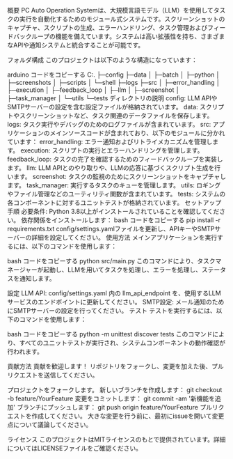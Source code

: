 概要
PC Auto Operation Systemは、大規模言語モデル（LLM）を使用してタスクの実行を自動化するためのモジュール式システムです。スクリーンショットのキャプチャ、スクリプトの生成、エラーハンドリング、タスク管理およびフィードバックループの機能を備えています。システムは高い拡張性を持ち、さまざまなAPIや通知システムと統合することが可能です。

フォルダ構成
このプロジェクトは以下のような構造になっています：

arduino
コードをコピーする
C:.
├─config
├─data
│  ├─batch
│  ├─python
│  ├─screenshots
│  ├─scripts
│  └─shell
├─logs
├─src
│  ├─error_handling
│  ├─execution
│  ├─feedback_loop
│  ├─llm
│  ├─screenshot
│  ├─task_manager
│  └─utils
└─tests
ディレクトリの説明
config: LLM APIやSMTPサーバーの設定を含む設定ファイルが格納されています。
data: スクリプトやスクリーンショットなど、タスク関連のデータファイルを保存します。
logs: タスク実行やデバッグのためのログファイルが含まれています。
src: アプリケーションのメインソースコードが含まれており、以下のモジュールに分かれています：
error_handling: エラー通知およびリトライメカニズムを管理します。
execution: スクリプトの実行とエラーハンドリングを管理します。
feedback_loop: タスクの完了を確認するためのフィードバックループを実装します。
llm: LLM APIとのやり取りや、LLMの応答に基づくスクリプト生成を行います。
screenshot: タスクの監視のためにスクリーンショットをキャプチャします。
task_manager: 実行するタスクのキューを管理します。
utils: ロギングやファイル管理などのユーティリティ関数が含まれています。
tests: システムの各コンポーネントに対するユニットテストが格納されています。
セットアップ手順
必要条件: Python 3.8以上がインストールされていることを確認してください。
依存関係をインストールします：
bash
コードをコピーする
pip install -r requirements.txt
config/settings.yamlファイルを更新し、APIキーやSMTPサーバーの詳細を設定してください。
使用方法
メインアプリケーションを実行するには、以下のコマンドを使用します：

bash
コードをコピーする
python src/main.py
このコマンドにより、タスクマネージャーが起動し、LLMを用いてタスクを処理し、エラーを処理し、ステータスを通知します。

設定
LLM API: config/settings.yaml 内の llm_api_endpoint を、使用するLLMサービスのエンドポイントに更新してください。
SMTP設定: メール通知のためにSMTPサーバーの設定を行ってください。
テスト
テストを実行するには、以下のコマンドを使用します：

bash
コードをコピーする
python -m unittest discover tests
このコマンドにより、すべてのユニットテストが実行され、システムコンポーネントの動作確認が行われます。

貢献方法
貢献を歓迎します！ リポジトリをフォークし、変更を加えた後、プルリクエストを送信してください。

プロジェクトをフォークします。
新しいブランチを作成します： git checkout -b feature/YourFeature
変更をコミットします： git commit -am '新機能を追加'
ブランチにプッシュします： git push origin feature/YourFeature
プルリクエストを作成してください。
大きな変更を行う前に、最初にissueを開いて変更点について議論してください。

ライセンス
このプロジェクトはMITライセンスのもとで提供されています。詳細についてはLICENSEファイルをご確認ください。